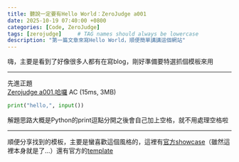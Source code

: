 ```yaml
---
title: 聽說一定要有Hello World：ZeroJudge a001
date: 2025-10-19 07:40:00 +0800
categories: [Code, ZeroJudge]
tags: [zerojudge]     # TAG names should always be lowercase
description: "第一篇文章來寫Hello World，順便簡單講講這個網站"
---
```


嗨，主要是看到了好像很多人都有在寫blog，剛好準備要特選抓個模板來用

---

先進正題  
[Zerojudge a001.哈囉](https://zerojudge.tw/ShowProblem?problemid=a001) AC (15ms, 3MB)
```py
print("hello,", input())
```
解題思路大概是Python的print逗點分開之後會自己加上空格，就不用處理空格啦

---

順便分享找到的模板，主要是蠻喜歡這個風格的，這裡有[官方showcase](https://chirpy.cotes.page)（雖然這裡本身就是了...）還有官方的[template](https://github.com/cotes2020/chirpy-starter)
